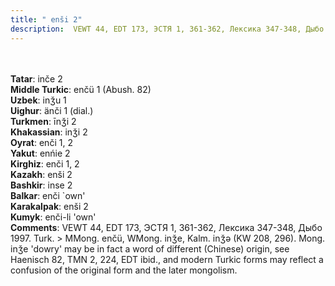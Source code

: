```yaml
---
title: " enši 2"
description:  VEWT 44, EDT 173, ЭСТЯ 1, 361-362, Лексика 347-348, Дыбо 1997. Turk. > MMong. enčü, WMong. inǯe, Kalm. inǯǝ (KW 208, 296). Mong. inǯe 'dowry' may be in fact a word of different (Chinese) origin, see Haenisch 82, TMN 2, 224, EDT ibid., and modern Turkic forms may reflect a confusion of the original form and the later mongolism.
---
```

<strong></strong><br><br>
<strong>Tatar</strong>:  inče 2<br>
<strong>Middle Turkic</strong>:  enčü 1 (Abush. 82)<br>
<strong>Uzbek</strong>:  inǯu 1<br>
<strong>Uighur</strong>:  änči 1 (dial.)<br>
<strong>Turkmen</strong>:  īnǯi 2<br>
<strong>Khakassian</strong>:  inǯi 2<br>
<strong>Oyrat</strong>:  enči 1, 2<br>
<strong>Yakut</strong>:  enńie 2<br>
<strong>Kirghiz</strong>:  enči 1, 2<br>
<strong>Kazakh</strong>:  enši 2<br>
<strong>Bashkir</strong>:  inse 2<br>
<strong>Balkar</strong>:  enči `own'<br>
<strong>Karakalpak</strong>:  enši 2<br>
<strong>Kumyk</strong>:  enči-li 'own'<br>
<strong>Comments</strong>:  VEWT 44, EDT 173, ЭСТЯ 1, 361-362, Лексика 347-348, Дыбо 1997. Turk. > MMong. enčü, WMong. inǯe, Kalm. inǯǝ (KW 208, 296). Mong. inǯe 'dowry' may be in fact a word of different (Chinese) origin, see Haenisch 82, TMN 2, 224, EDT ibid., and modern Turkic forms may reflect a confusion of the original form and the later mongolism.<br>


